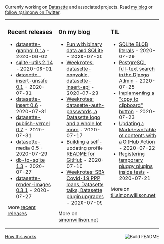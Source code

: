 Currently working on [Datasette](https://datasette.readthedocs.io/) and associated projects. Read [my blog](https://simonwillison.net/) or [follow @simonw on Twitter](https://twitter.com/simonw).

<table><tr><td valign="top" width="33%">

### Recent releases
<!-- recent_releases starts -->
* [datasette-graphql 0.1a](https://github.com/simonw/datasette-graphql/releases/tag/0.1a) - 2020-08-02
* [sqlite-utils 2.14](https://github.com/simonw/sqlite-utils/releases/tag/2.14) - 2020-08-01
* [datasette-insert-unsafe 0.1](https://github.com/simonw/datasette-insert-unsafe/releases/tag/0.1) - 2020-07-31
* [datasette-insert 0.6](https://github.com/simonw/datasette-insert/releases/tag/0.6) - 2020-07-31
* [datasette-publish-vercel 0.7](https://github.com/simonw/datasette-publish-vercel/releases/tag/0.7) - 2020-07-31
* [datasette-media 0.5](https://github.com/simonw/datasette-media/releases/tag/0.5) - 2020-07-29
* [db-to-sqlite 1.3](https://github.com/simonw/db-to-sqlite/releases/tag/1.3) - 2020-07-27
* [datasette-render-images 0.3.1](https://github.com/simonw/datasette-render-images/releases/tag/0.3.1) - 2020-07-27
<!-- recent_releases ends -->
More [recent releases](https://github.com/simonw/simonw/blob/main/releases.md)
</td><td valign="top" width="34%">

### On my blog
<!-- blog starts -->
* [Fun with binary data and SQLite](http://simonwillison.net/2020/Jul/30/fun-binary-data-and-sqlite/) - 2020-07-30
* [Weeknotes: datasette-copyable, datasette-insert-api](http://simonwillison.net/2020/Jul/23/datasette-copyable-datasette-insert-api/) - 2020-07-23
* [Weeknotes: datasette-auth-passwords, a Datasette logo and a whole lot more](http://simonwillison.net/2020/Jul/17/weeknotes-datasette-logo/) - 2020-07-17
* [Building a self-updating profile README for GitHub](http://simonwillison.net/2020/Jul/10/self-updating-profile-readme/) - 2020-07-10
* [Weeknotes: SBA Covid-19 PPP loans, Datasette talks, Datasette plugin upgrades](http://simonwillison.net/2020/Jul/9/sba-covid-19-ppp-loans/) - 2020-07-09
<!-- blog ends -->
More on [simonwillison.net](https://simonwillison.net/)
</td><td valign="top" width="33%">

### TIL
<!-- tils starts -->
* [SQLite BLOB literals](https://github.com/simonw/til/blob/master/sqlite/blob-literals.md) - 2020-07-29
* [PostgreSQL full-text search in the Django Admin](https://github.com/simonw/til/blob/master/django/postgresql-full-text-search-admin.md) - 2020-07-25
* [Implementing a "copy to clipboard" button](https://github.com/simonw/til/blob/master/javascript/copy-button.md) - 2020-07-23
* [Updating a Markdown table of contents with a GitHub Action](https://github.com/simonw/til/blob/master/github-actions/markdown-table-of-contents.md) - 2020-07-22
* [Registering temporary pluggy plugins inside tests](https://github.com/simonw/til/blob/master/pytest/registering-plugins-in-tests.md) - 2020-07-21
<!-- tils ends -->
More on [til.simonwillison.net](https://til.simonwillison.net/)
</td></tr></table>

<a href="https://github.com/simonw/simonw/actions"><img src="https://github.com/simonw/simonw/workflows/Build%20README/badge.svg" align="right" alt="Build README"></a> <a href="https://simonwillison.net/2020/Jul/10/self-updating-profile-readme/">How this works</a>
